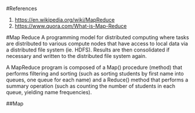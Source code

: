#References
1. https://en.wikipedia.org/wiki/MapReduce
2. https://www.quora.com/What-is-Map-Reduce

#Map Reduce
A programming model for distributed computing where tasks are distributed to various compute nodes that have access to local data via a distributed file system (ie. HDFS). Results are then consolidated if necessary and written to the distributed file system again. 

A MapReduce program is composed of a Map() procedure (method) that performs filtering and sorting (such as sorting students by first name into queues, one queue for each name) and a Reduce() method that performs a summary operation (such as counting the number of students in each queue, yielding name frequencies). 

##Map
